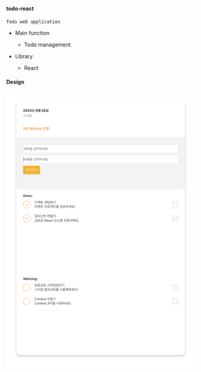 #### todo-react
```
Todo web application
```

+ Main function
  + Todo management

+ Library
  + React

#### Design
![todo-react-design](./images-readme/todo-react-design.png)
